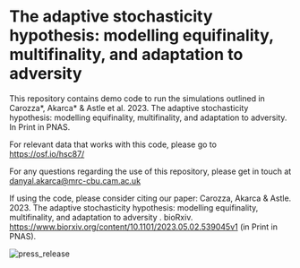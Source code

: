 # The adaptive stochasticity hypothesis: modelling equifinality, multifinality, and adaptation to adversity

This repository contains demo code to run the simulations outlined in Carozza*, Akarca* & Astle et al. 2023. The adaptive stochasticity hypothesis: modelling equifinality, multifinality, and adaptation to adversity. In Print in PNAS. 

For relevant data that works with this code, please go to https://osf.io/hsc87/

For any questions regarding the use of this repository, please get in touch at danyal.akarca@mrc-cbu.cam.ac.uk

If using the code, please consider citing our paper: Carozza, Akarca & Astle. 2023. The adaptive stochasticity hypothesis: modelling equifinality, multifinality, and adaptation to adversity
. bioRxiv. https://www.biorxiv.org/content/10.1101/2023.05.02.539045v1 (in Print in PNAS).

![press_release](https://github.com/DanAkarca/AdaptiveStochasticity/assets/28649488/8330d56f-8d87-4330-a101-699ff732ef68)
